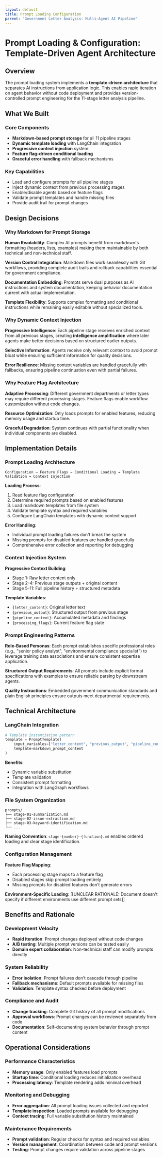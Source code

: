 ```yaml
---
layout: default
title: Prompt Loading Configuration
parent: "Government Letter Analysis: Multi-Agent AI Pipeline"
---
```


# Prompt Loading & Configuration: Template-Driven Agent Architecture

## Overview

The prompt loading system implements a **template-driven architecture** that separates AI instructions from application logic. This enables rapid iteration on agent behavior without code deployment and provides version-controlled prompt engineering for the 11-stage letter analysis pipeline.

## What We Built

### Core Components
- **Markdown-based prompt storage** for all 11 pipeline stages
- **Dynamic template loading** with LangChain integration  
- **Progressive context injection** system
- **Feature flag-driven conditional loading**
- **Graceful error handling** with fallback mechanisms

### Key Capabilities
- Load and configure prompts for all pipeline stages
- Inject dynamic context from previous processing stages
- Enable/disable agents based on feature flags
- Validate prompt templates and handle missing files
- Provide audit trail for prompt changes

## Design Decisions

### Why Markdown for Prompt Storage

**Human Readability**: Complex AI prompts benefit from markdown's formatting (headers, lists, examples) making them maintainable by both technical and non-technical staff.

**Version Control Integration**: Markdown files work seamlessly with Git workflows, providing complete audit trails and rollback capabilities essential for government compliance.

**Documentation Embedding**: Prompts serve dual purposes as AI instructions and system documentation, keeping behavior documentation current with actual implementation.

**Template Flexibility**: Supports complex formatting and conditional instructions while remaining easily editable without specialized tools.

### Why Dynamic Context Injection

**Progressive Intelligence**: Each pipeline stage receives enriched context from all previous stages, creating **intelligence amplification** where later agents make better decisions based on structured earlier outputs.

**Selective Information**: Agents receive only relevant context to avoid prompt bloat while ensuring sufficient information for quality decisions.

**Error Resilience**: Missing context variables are handled gracefully with fallbacks, ensuring pipeline continuation even with partial failures.

### Why Feature Flag Architecture

**Adaptive Processing**: Different government departments or letter types may require different processing stages. Feature flags enable workflow customization without code changes.

**Resource Optimization**: Only loads prompts for enabled features, reducing memory usage and startup time.

**Graceful Degradation**: System continues with partial functionality when individual components are disabled.

## Implementation Details

### Prompt Loading Architecture

```
Configuration → Feature Flags → Conditional Loading → Template Validation → Context Injection
```

**Loading Process**:
1. Read feature flag configuration
2. Determine required prompts based on enabled features
3. Load markdown templates from file system
4. Validate template syntax and required variables
5. Configure LangChain templates with dynamic context support

**Error Handling**:
- Individual prompt loading failures don't break the system
- Missing prompts for disabled features are handled gracefully
- Comprehensive error collection and reporting for debugging

### Context Injection System

**Progressive Context Building**:
- Stage 1: Raw letter content only
- Stage 2-4: Previous stage outputs + original content  
- Stage 5-11: Full pipeline history + structured metadata

**Template Variables**:
- `{letter_content}`: Original letter text
- `{previous_output}`: Structured output from previous stage
- `{pipeline_context}`: Accumulated metadata and findings
- `{processing_flags}`: Current feature flag state

### Prompt Engineering Patterns

**Role-Based Personas**: Each prompt establishes specific professional roles (e.g., "senior policy analyst", "environmental compliance specialist") to leverage training data associations and ensure consistent expertise application.

**Structured Output Requirements**: All prompts include explicit format specifications with examples to ensure reliable parsing by downstream agents.

**Quality Instructions**: Embedded government communication standards and plain English principles ensure outputs meet departmental requirements.

## Technical Architecture

### LangChain Integration

```python
# Template instantiation pattern
template = PromptTemplate(
    input_variables=["letter_content", "previous_output", "pipeline_context"],
    template=markdown_prompt_content
)
```

**Benefits**:
- Dynamic variable substitution
- Template validation
- Consistent prompt formatting
- Integration with LangGraph workflows

### File System Organization

```
prompts/
├── stage-01-summarization.md
├── stage-02-issue-extraction.md
├── stage-03-keyword-identification.md
└── ...
```

**Naming Convention**: `stage-{number}-{function}.md` enables ordered loading and clear stage identification.

### Configuration Management

**Feature Flag Mapping**:
- Each processing stage maps to a feature flag
- Disabled stages skip prompt loading entirely
- Missing prompts for disabled features don't generate errors

**Environment-Specific Loading**: [[UNCLEAR RATIONALE: Document doesn't specify if different environments use different prompt sets]]

## Benefits and Rationale

### Development Velocity
- **Rapid iteration**: Prompt changes deployed without code changes
- **A/B testing**: Multiple prompt versions can be tested easily
- **Domain expert collaboration**: Non-technical staff can modify prompts directly

### System Reliability  
- **Error isolation**: Prompt failures don't cascade through pipeline
- **Fallback mechanisms**: Default prompts available for missing files
- **Validation**: Template syntax checked before deployment

### Compliance and Audit
- **Change tracking**: Complete Git history of all prompt modifications
- **Approval workflows**: Prompt changes can be reviewed separately from code
- **Documentation**: Self-documenting system behavior through prompt content

## Operational Considerations

### Performance Characteristics
- **Memory usage**: Only enabled features load prompts
- **Startup time**: Conditional loading reduces initialization overhead
- **Processing latency**: Template rendering adds minimal overhead

### Monitoring and Debugging
- **Error aggregation**: All prompt loading issues collected and reported
- **Template inspection**: Loaded prompts available for debugging
- **Context tracing**: Full variable substitution history maintained

### Maintenance Requirements
- **Prompt validation**: Regular checks for syntax and required variables
- **Version management**: Coordination between code and prompt versions
- **Testing**: Prompt changes require validation across pipeline stages

